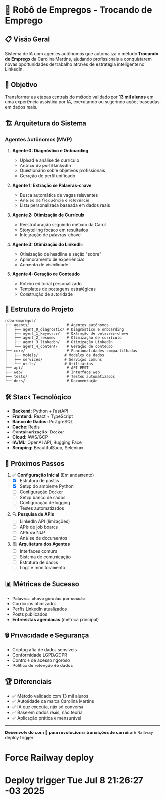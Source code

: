 # 🤖 Robô de Empregos - Trocando de Emprego

## 📋 Visão Geral

Sistema de IA com agentes autônomos que automatiza o método **Trocando de Emprego** da Carolina Martins, ajudando profissionais a conquistarem novas oportunidades de trabalho através de estratégia inteligente no LinkedIn.

## 🎯 Objetivo

Transformar as etapas centrais do método validado por **13 mil alunos** em uma experiência assistida por IA, executando ou sugerindo ações baseadas em dados reais.

## 🏗️ Arquitetura do Sistema

### Agentes Autônomos (MVP)

1. **Agente 0: Diagnóstico e Onboarding**
   - Upload e análise de currículo
   - Análise do perfil LinkedIn
   - Questionário sobre objetivos profissionais
   - Geração de perfil unificado

2. **Agente 1: Extração de Palavras-chave**
   - Busca automática de vagas relevantes
   - Análise de frequência e relevância
   - Lista personalizada baseada em dados reais

3. **Agente 2: Otimização de Currículo**
   - Reestruturação seguindo método da Carol
   - Storytelling focado em resultados
   - Integração de palavras-chave

4. **Agente 3: Otimização do LinkedIn**
   - Otimização de headline e seção "sobre"
   - Aprimoramento de experiências
   - Aumento de visibilidade

5. **Agente 4: Geração de Conteúdo**
   - Roteiro editorial personalizado
   - Templates de postagens estratégicas
   - Construção de autoridade

## 📁 Estrutura do Projeto

```
robo-empregos/
├── agents/                 # Agentes autônomos
│   ├── agent_0_diagnostic/ # Diagnóstico e onboarding
│   ├── agent_1_keywords/   # Extração de palavras-chave
│   ├── agent_2_resume/     # Otimização de currículo
│   ├── agent_3_linkedin/   # Otimização LinkedIn
│   └── agent_4_content/    # Geração de conteúdo
├── core/                   # Funcionalidades compartilhadas
│   ├── models/            # Modelos de dados
│   ├── services/          # Serviços comuns
│   └── utils/             # Utilitários
├── api/                    # API REST
├── web/                    # Interface web
├── tests/                  # Testes automatizados
└── docs/                   # Documentação
```

## 🛠️ Stack Tecnológico

- **Backend:** Python + FastAPI
- **Frontend:** React + TypeScript
- **Banco de Dados:** PostgreSQL
- **Cache:** Redis
- **Containerização:** Docker
- **Cloud:** AWS/GCP
- **IA/ML:** OpenAI API, Hugging Face
- **Scraping:** BeautifulSoup, Selenium

## 🚀 Próximos Passos

1. ✅ **Configuração Inicial** (Em andamento)
   - [x] Estrutura de pastas
   - [x] Setup do ambiente Python
   - [ ] Configuração Docker
   - [ ] Setup banco de dados
   - [ ] Configuração de logging
   - [ ] Testes automatizados

2. 🔍 **Pesquisa de APIs**
   - [ ] LinkedIn API (limitações)
   - [ ] APIs de job boards
   - [ ] APIs de NLP
   - [ ] Análise de documentos

3. 🏗️ **Arquitetura dos Agentes**
   - [ ] Interfaces comuns
   - [ ] Sistema de comunicação
   - [ ] Estrutura de dados
   - [ ] Logs e monitoramento

## 📊 Métricas de Sucesso

- Palavras-chave geradas por sessão
- Currículos otimizados
- Perfis LinkedIn atualizados
- Posts publicados
- **Entrevistas agendadas** (métrica principal)

## 🔒 Privacidade e Segurança

- Criptografia de dados sensíveis
- Conformidade LGPD/GDPR
- Controle de acesso rigoroso
- Política de retenção de dados

## 🏆 Diferenciais

- ✅ Método validado com 13 mil alunos
- ✅ Autoridade da marca Carolina Martins
- ✅ IA que executa, não só conversa
- ✅ Base em dados reais, não teoria
- ✅ Aplicação prática e mensurável

---

**Desenvolvido com 💙 para revolucionar transições de carreira** # Railway deploy trigger
# Force Railway deploy
# Deploy trigger Tue Jul  8 21:26:27 -03 2025
